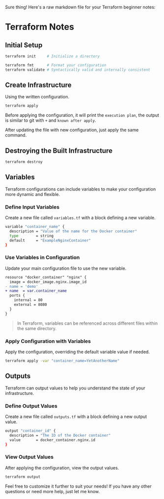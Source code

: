 Sure thing! Here's a raw markdown file for your Terraform beginner notes:

# Terraform Notes

## Initial Setup
```bash
terraform init     # Initialize a directory

terraform fmt      # Format your configuration
terraform validate # Syntactically valid and internally consistent
```

## Create Infrastructure
Using the written configuration.

```bash
terraform apply 
```
Before applying the configuration, it will print the `execution plan`, the output is similar to git with `+` and `known after apply`.

After updating the file with new configuration, just apply the same command.

## Destroying the Built Infrastructure
```bash
terraform destroy
```

## Variables
Terraform configurations can include variables to make your configuration more dynamic and flexible.

### Define Input Variables
Create a new file called `variables.tf` with a block defining a new variable.

```bash
variable "container_name" {
  description = "Value of the name for the Docker container"
  type        = string
  default     = "ExampleNginxContainer"
}
```

### Use Variables in Configuration
Update your main configuration file to use the new variable.

```diff
resource "docker_container" "nginx" {
  image = docker_image.nginx.image_id
- name = 'demo'
+ name  = var.container_name
  ports {
    internal = 80
    external = 8080
  }
}
```

> In Terraform, variables can be referenced across different files within the same directory.

### Apply Configuration with Variables
Apply the configuration, overriding the default variable value if needed.

```bash
terraform apply -var "container_name=YetAnotherName"
```

## Outputs
Terraform can output values to help you understand the state of your infrastructure.

### Define Output Values
Create a new file called `outputs.tf` with a block defining a new output value.

```bash
output "container_id" {
  description = "The ID of the Docker container"
  value       = docker_container.nginx.id
}
```

### View Output Values
After applying the configuration, view the output values.

```bash
terraform output
```

Feel free to customize it further to suit your needs! If you have any other questions or need more help, just let me know.